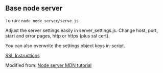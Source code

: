 ## Base node server

To run: `node node_server/serve.js`

Adjust the server settings easily in server_settings.js. 
Change host, port, start and error pages, http or https (plus ssl cert).

You can also overwrite the settings object keys in-script.

[SSL Instructions](ssl/cert.pfx.md)

Modified from:
[Node server MDN tutorial](https://developer.mozilla.org/en-US/docs/Learn/Server-side/Node_server_without_framework)